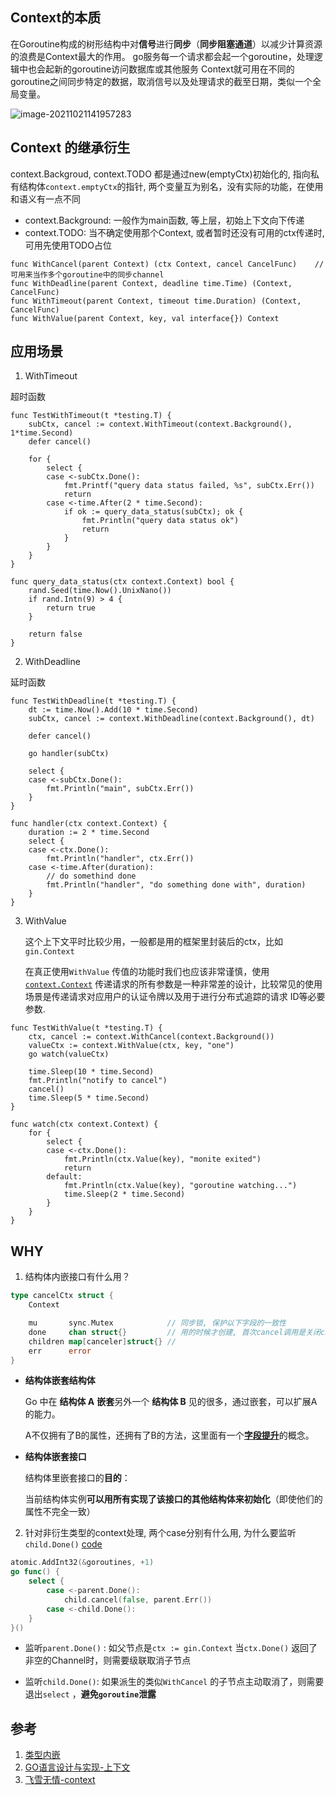 ## Context的本质
在Goroutine构成的树形结构中对**信号**进行**同步**（**同步阻塞通道**）以减少计算资源的浪费是Context最大的作用。
go服务每一个请求都会起一个goroutine，处理逻辑中也会起新的goroutine访问数据库或其他服务
Context就可用在不同的goroutine之间同步特定的数据，取消信号以及处理请求的截至日期，类似一个全局变量。

![image-20211021141957283](https://gitee.com/jonpan/mypic/raw/master/mic/202110211726421.png)


## Context 的继承衍生
context.Backgroud, context.TODO 都是通过new(emptyCtx)初始化的, 指向私有结构体`context.emptyCtx`的指针, 两个变量互为别名，没有实际的功能，在使用和语义有一点不同
- context.Background: 一般作为main函数, 等上层，初始上下文向下传递
- context.TODO: 当不确定使用那个Context, 或者暂时还没有可用的ctx传递时, 可用先使用TODO占位


```golang
func WithCancel(parent Context) (ctx Context, cancel CancelFunc)    // 可用来当作多个goroutine中的同步channel
func WithDeadline(parent Context, deadline time.Time) (Context, CancelFunc)
func WithTimeout(parent Context, timeout time.Duration) (Context, CancelFunc)
func WithValue(parent Context, key, val interface{}) Context

```

## 应用场景

1. WithTimeout

超时函数

```golang
func TestWithTimeout(t *testing.T) {
	subCtx, cancel := context.WithTimeout(context.Background(), 1*time.Second)
	defer cancel()

	for {
		select {
		case <-subCtx.Done():
			fmt.Printf("query data status failed, %s", subCtx.Err())
			return
		case <-time.After(2 * time.Second):
			if ok := query_data_status(subCtx); ok {
				fmt.Println("query data status ok")
				return
			}
		}
	}
}

func query_data_status(ctx context.Context) bool {
	rand.Seed(time.Now().UnixNano())
	if rand.Intn(9) > 4 {
		return true
	}

	return false
}
```

2. WithDeadline

延时函数

```golang
func TestWithDeadline(t *testing.T) {
	dt := time.Now().Add(10 * time.Second)
	subCtx, cancel := context.WithDeadline(context.Background(), dt)

	defer cancel()

	go handler(subCtx)

	select {
	case <-subCtx.Done():
		fmt.Println("main", subCtx.Err())
	}
}

func handler(ctx context.Context) {
	duration := 2 * time.Second
	select {
	case <-ctx.Done():
		fmt.Println("handler", ctx.Err())
	case <-time.After(duration):
		// do somethind done
		fmt.Println("handler", "do something done with", duration)
	}
}
```

3. WithValue

   这个上下文平时比较少用，一般都是用的框架里封装后的ctx，比如`gin.Context` 

    在真正使用`WithValue` 传值的功能时我们也应该非常谨慎，使用 [`context.Context`](https://draveness.me/golang/tree/context.Context) 传递请求的所有参数是一种非常差的设计，比较常见的使用场景是传递请求对应用户的认证令牌以及用于进行分布式追踪的请求 ID等必要参数.

```golang
func TestWithValue(t *testing.T) {
	ctx, cancel := context.WithCancel(context.Background())
	valueCtx := context.WithValue(ctx, key, "one")
	go watch(valueCtx)

	time.Sleep(10 * time.Second)
	fmt.Println("notify to cancel")
	cancel()
	time.Sleep(5 * time.Second)
}

func watch(ctx context.Context) {
	for {
		select {
		case <-ctx.Done():
			fmt.Println(ctx.Value(key), "monite exited")
			return
		default:
			fmt.Println(ctx.Value(key), "goroutine watching...")
			time.Sleep(2 * time.Second)
		}
	}
}
```



## WHY

1. 结构体内嵌接口有什么用？

```go
type cancelCtx struct {
	Context

	mu       sync.Mutex            // 同步锁, 保护以下字段的一致性
	done     chan struct{}         // 用的时候才创建, 首次cancel调用是关闭channel
	children map[canceler]struct{} //
	err      error
}
```

- **结构体嵌套结构体**

  Go 中在 **结构体 A** **嵌套**另外一个 **结构体 B** 见的很多，通过嵌套，可以扩展A的能力。

  A不仅拥有了B的属性，还拥有了B的方法，这里面有一个[**字段提升**](https://gfw.go101.org/article/type-embedding.html)的概念。

  

- **结构体嵌套接口**

  结构体里嵌套接口的**目的**：

  当前结构体实例**可以用所有实现了该接口的其他结构体来初始化**（即使他们的属性不完全一致）



2. 针对非衍生类型的context处理, 两个case分别有什么用, 为什么要监听`child.Done()` [code]()

```go
atomic.AddInt32(&goroutines, +1)
go func() {
    select {
        case <-parent.Done():
        	child.cancel(false, parent.Err())
        case <-child.Done():
    }
}()
```

- 监听`parent.Done()` : 如父节点是`ctx := gin.Context` 当`ctx.Done()` 返回了非空的Channel时，则需要级联取消子节点

- 监听`child.Done()`: 如果派生的类似`WithCancel` 的子节点主动取消了，则需要退出`select` ，**避免`goroutine`泄露**

## 参考

1. [类型内嵌](https://gfw.go101.org/article/type-embedding.html)
2. [GO语言设计与实现-上下文](https://draveness.me/golang/docs/part3-runtime/ch06-concurrency/golang-context/#61-%E4%B8%8A%E4%B8%8B%E6%96%87-context)
3. [飞雪无情-context](https://www.flysnow.org/2017/05/12/go-in-action-go-context.html#context%E6%8E%A5%E5%8F%A3)